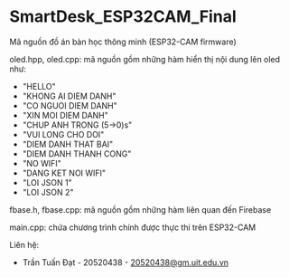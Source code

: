 # SmartDesk_ESP32CAM_Final
Mã nguồn đồ án bàn học thông minh (ESP32-CAM firmware)

oled.hpp, oled.cpp: mã nguồn gồm những hàm hiển thị nội dung lên oled như:
  + "HELLO"
  + "KHONG AI DIEM DANH"
  + "CO NGUOI DIEM DANH"
  + "XIN MOI DIEM DANH"
  + "CHUP ANH TRONG (5->0)s"
  + "VUI LONG CHO DOI"
  + "DIEM DANH THAT BAI"
  + "DIEM DANH THANH CONG"
  + "NO WIFI"
  + "DANG KET NOI WIFI"
  + "LOI JSON 1"
  + "LOI JSON 2"

fbase.h, fbase.cpp: mã nguồn gồm những hàm liên quan đến Firebase

main.cpp: chứa chương trình chính được thực thi trên ESP32-CAM

Liên hệ:
  + Trần Tuấn Đạt - 20520438 - 20520438@gm.uit.edu.vn
